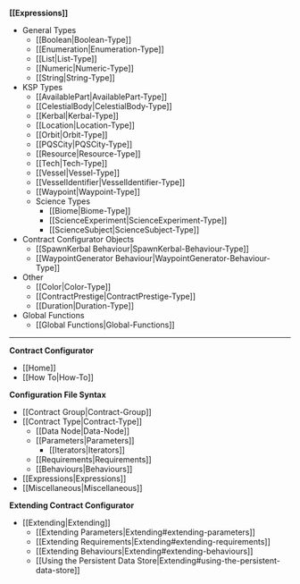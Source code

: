 **[[Expressions]]**
* General Types
    * [[Boolean|Boolean-Type]]
    * [[Enumeration|Enumeration-Type]]
    * [[List|List-Type]]
    * [[Numeric|Numeric-Type]]
    * [[String|String-Type]]
* KSP Types
    * [[AvailablePart|AvailablePart-Type]]
    * [[CelestialBody|CelestialBody-Type]]
    * [[Kerbal|Kerbal-Type]]
    * [[Location|Location-Type]]
    * [[Orbit|Orbit-Type]]
    * [[PQSCity|PQSCity-Type]]
    * [[Resource|Resource-Type]]
    * [[Tech|Tech-Type]]
    * [[Vessel|Vessel-Type]]
    * [[VesselIdentifier|VesselIdentifier-Type]]
    * [[Waypoint|Waypoint-Type]]
    * Science Types
        * [[Biome|Biome-Type]]
        * [[ScienceExperiment|ScienceExperiment-Type]]
        * [[ScienceSubject|ScienceSubject-Type]]
* Contract Configurator Objects
    * [[SpawnKerbal Behaviour|SpawnKerbal-Behaviour-Type]]
    * [[WaypointGenerator Behaviour|WaypointGenerator-Behaviour-Type]]
* Other
    * [[Color|Color-Type]]
    * [[ContractPrestige|ContractPrestige-Type]]
    * [[Duration|Duration-Type]]
* Global Functions
    * [[Global Functions|Global-Functions]]

---

**Contract Configurator**
* [[Home]]
* [[How To|How-To]]

**Configuration File Syntax**
* [[Contract Group|Contract-Group]]
* [[Contract Type|Contract-Type]]
  * [[Data Node|Data-Node]]
  * [[Parameters|Parameters]]
    * [[Iterators|Iterators]]
  * [[Requirements|Requirements]]
  * [[Behaviours|Behaviours]]
* [[Expressions|Expressions]]
* [[Miscellaneous|Miscellaneous]]

**Extending Contract Configurator**
* [[Extending|Extending]]
  * [[Extending Parameters|Extending#extending-parameters]]
  * [[Extending Requirements|Extending#extending-requirements]]
  * [[Extending Behaviours|Extending#extending-behaviours]]
  * [[Using the Persistent Data Store|Extending#using-the-persistent-data-store]]
